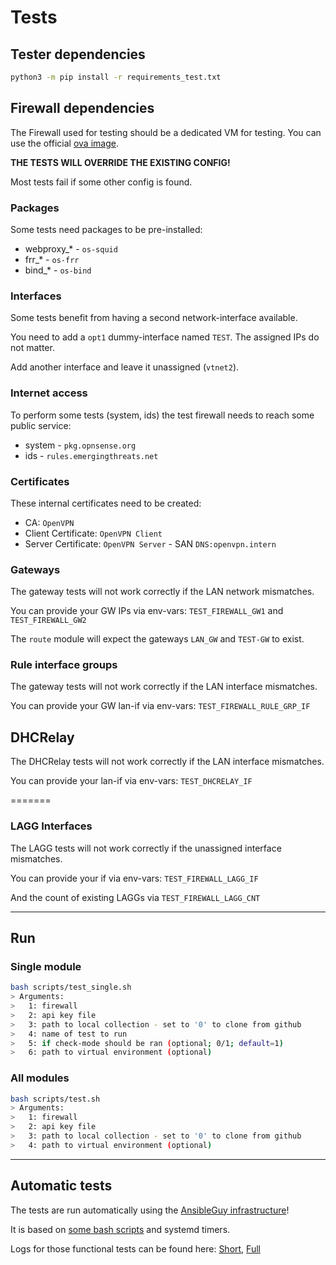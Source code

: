 # Tests

## Tester dependencies

```bash
python3 -m pip install -r requirements_test.txt
```

## Firewall dependencies

The Firewall used for testing should be a dedicated VM for testing. You can use the official [ova image](https://docs.opnsense.org/manual/how-tos/installova.html).

**THE TESTS WILL OVERRIDE THE EXISTING CONFIG!**

Most tests fail if some other config is found.

### Packages

Some tests need packages to be pre-installed:

* webproxy_* - `os-squid`
* frr_* - `os-frr`
* bind_* - `os-bind`

### Interfaces

Some tests benefit from having a second network-interface available.

You need to add a `opt1` dummy-interface named `TEST`. The assigned IPs do not matter.

Add another interface and leave it unassigned (`vtnet2`).

### Internet access

To perform some tests (system, ids) the test firewall needs to reach some public service:

* system - `pkg.opnsense.org`
* ids - `rules.emergingthreats.net`

### Certificates

These internal certificates need to be created:

* CA: `OpenVPN`
* Client Certificate: `OpenVPN Client`
* Server Certificate: `OpenVPN Server` - SAN `DNS:openvpn.intern`

### Gateways

The gateway tests will not work correctly if the LAN network mismatches.

You can provide your GW IPs via env-vars: `TEST_FIREWALL_GW1` and `TEST_FIREWALL_GW2`

The `route` module will expect the gateways `LAN_GW` and `TEST-GW` to exist.

### Rule interface groups

The gateway tests will not work correctly if the LAN interface mismatches.

You can provide your GW lan-if via env-vars: `TEST_FIREWALL_RULE_GRP_IF`

## DHCRelay

The DHCRelay tests will not work correctly if the LAN interface mismatches.

You can provide your lan-if via env-vars: `TEST_DHCRELAY_IF`

=======
### LAGG Interfaces

The LAGG tests will not work correctly if the unassigned interface mismatches.

You can provide your if via env-vars: `TEST_FIREWALL_LAGG_IF`

And the count of existing LAGGs via `TEST_FIREWALL_LAGG_CNT`

----

## Run

### Single module

```bash
bash scripts/test_single.sh
> Arguments:
>   1: firewall
>   2: api key file
>   3: path to local collection - set to '0' to clone from github
>   4: name of test to run
>   5: if check-mode should be ran (optional; 0/1; default=1)
>   6: path to virtual environment (optional)
```

### All modules

```bash
bash scripts/test.sh
> Arguments:
>   1: firewall
>   2: api key file
>   3: path to local collection - set to '0' to clone from github
>   4: path to virtual environment (optional)
```

----

## Automatic tests

The tests are run automatically using the [AnsibleGuy infrastructure](https://github.com/ansibleguy/_meta_cicd)!

It is based on [some bash scripts](https://github.com/ansibleguy/_meta_cicd/blob/latest/templates/usr/local/bin/cicd/collection_test.sh.j2) and systemd timers.

Logs for those functional tests can be found here: [Short](https://badges.ansibleguy.net/log/collection_opnsense_test_short.log), [Full](https://badges.ansibleguy.net/log/collection_opnsense_test.log)
